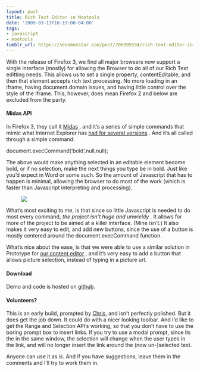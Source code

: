 ```yaml
---
layout: post
title: Rich Text Editor in Mootools
date: '2009-03-13T16:19:00-04:00'
tags:
- javascript
- mootools
tumblr_url: https://seanmonstar.com/post/706995594/rich-text-editor-in-mootools
---
```

With the release of Firefox 3, we find all major browsers now support a single interface (mostly) for allowing the Browser to do all of our Rich Text editting needs. This allows us to set a single property, contentEditable, and then that element accepts rich text processing. No more loading in an iframe, having document.domain issues, and having little control over the style of the iframe. This, however, does mean Firefox 2 and below are excluded from the party.

#### Midas API

In Firefox 3, they call it [Midas](https://developer.mozilla.org/En/Midas) , and it’s a series of simple commands that mimic what Internet Explorer has [had for several versions](http://msdn.microsoft.com/en-us/library/ms533049(VS.85).aspx) . And it’s all called through a simple command:

document.execCommand(‘bold’,null,null);

The above would make anything selected in an editable element become bold, or if no selection, make the next things you type be in bold. Just like you’d expect in Word or some such. So the amount of Javascript that has to happen is minimal, allowing the browser to do most of the work (which is faster than Javascript interpreting and processing).

<figure class="tmblr-full" data-orig-height="133" data-orig-width="440"><img src="https://64.media.tumblr.com/8b49d0000da069af3a4fdfc5d437e902/1993cab508322e7e-49/s540x810/b7d00846f1a5fee0a50f951598a2a94ee9b3d11e.png" data-orig-height="133" data-orig-width="440"></figure>

What’s most exciting to me, is that since so little Javascript is needed to do most every command, _the project isn’t huge and unwieldy_ . It allows for more of the project to be aimed at a killer interface. (Mine isn’t.) It also makes it very easy to edit, and add new buttons, since the use of a button is mostly centered around the document.execCommand function.

What’s nice about the ease, is that we were able to use a similar solution in Prototype for [our content editor](http://blazonco.com) , and it’s very easy to add a button that allows picture selection, instead of typing in a picture url.

#### Download

Demo and code is hosted on [github](http://github.com/seanmonstar/moo-rte).

#### Volunteers?

This is an early build, prompted by [Chris](http://og5.net/christoph/), and isn’t perfectly polished. But it does get the job down. It could do with a nicer looking toolbar. And I’d like to get the Range and Selection API’s working, so that you don’t have to use the boring prompt box to insert links. If you try to use a modal prompt, since its the in the same window, the selection will change when the user types in the link, and will no longer insert the link around the (now un-)selected text.

Anyone can use it as is. And if you have suggestions, leave them in the comments and I’ll try to work them in.

